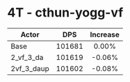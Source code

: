 # 4T - cthun-yogg-vf
| Actor | DPS | Increase |
|---|:---:|:---:|
|Base|101681|0.00%|
|2_vf_3_da|101619|-0.06%|
|2vf_3_daup|101602|-0.08%|
